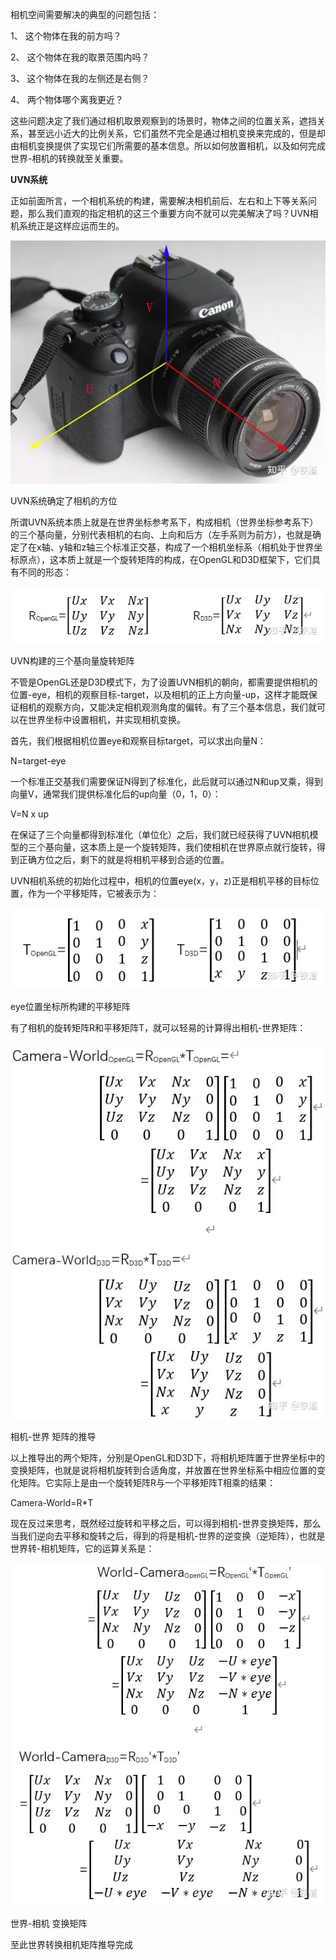 相机空间需要解决的典型的问题包括：

1、 这个物体在我的前方吗？

2、 这个物体在我的取景范围内吗？

3、 这个物体在我的左侧还是右侧？

4、 两个物体哪个离我更近？

这些问题决定了我们通过相机取景观察到的场景时，物体之间的位置关系，遮挡关系，甚至远小近大的比例关系，它们虽然不完全是通过相机变换来完成的，但是却由相机变换提供了实现它们所需要的基本信息。所以如何放置相机，以及如何完成世界-相机的转换就至关重要。

**UVN系统**

正如前面所言，一个相机系统的构建，需要解决相机前后、左右和上下等关系问题，那么我们直观的指定相机的这三个重要方向不就可以完美解决了吗？UVN相机系统正是这样应运而生的。

![img](./v2-f22b6785eeae0ed2f6f05e60343263a3_720w.webp)

UVN系统确定了相机的方位

所谓UVN系统本质上就是在世界坐标参考系下，构成相机（世界坐标参考系下）的三个基向量，分别代表相机的右向、上向和后方（左手系则为前方），也就是确定了在x轴、y轴和z轴三个标准正交基，构成了一个相机坐标系（相机处于世界坐标原点），这本质上就是一个旋转矩阵的构成，在OpenGL和D3D框架下，它们具有不同的形态：

![img](./v2-648ce63668ae271997de57b1afe70656_720w.webp)

UVN构建的三个基向量旋转矩阵

不管是OpenGL还是D3D模式下，为了设置UVN相机的朝向，都需要提供相机的位置-eye，相机的观察目标-target，以及相机的正上方向量-up，这样才能既保证相机的观察方向，又能决定相机观测角度的偏转。有了三个基本信息，我们就可以在世界坐标中设置相机，并实现相机变换。

首先，我们根据相机位置eye和观察目标target，可以求出向量N：

N=target-eye

一个标准正交基我们需要保证N得到了标准化，此后就可以通过N和up叉乘，得到向量V，通常我们提供标准化后的up向量（0，1，0）：

V=N x up

在保证了三个向量都得到标准化（单位化）之后，我们就已经获得了UVN相机模型的三个基向量，这本质上是一个旋转矩阵，我们使相机在世界原点就行旋转，得到正确方位之后，剩下的就是将相机平移到合适的位置。

UVN相机系统的初始化过程中，相机的位置eye(x，y，z)正是相机平移的目标位置，作为一个平移矩阵，它被表示为：

![img](./v2-e6d06f1dff5a8e1a3628777a53604ea3_720w.webp)

eye位置坐标所构建的平移矩阵

有了相机的旋转矩阵R和平移矩阵T，就可以轻易的计算得出相机-世界矩阵：

![img](./v2-03afee3d573a9a95b741509e74df78c5_720w.webp)

相机-世界 矩阵的推导

以上推导出的两个矩阵，分别是OpenGL和D3D下，将相机矩阵置于世界坐标中的变换矩阵，也就是说将相机旋转到合适角度，并放置在世界坐标系中相应位置的变化矩阵。它实际上是由一个旋转矩阵R与一个平移矩阵T相乘的结果：

Camera-World=R*T

现在反过来思考，既然经过旋转和平移之后，可以得到相机-世界变换矩阵，那么当我们逆向去平移和旋转之后，得到的将是相机-世界的逆变换（逆矩阵），也就是世界转-相机矩阵，它的运算关系是：

![img](./v2-217f68aee164462787d697a195362b90_720w.webp)

世界-相机 变换矩阵

至此世界转换相机矩阵推导完成